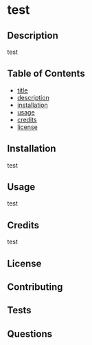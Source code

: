 
# test

## Description
test

## Table of Contents

- [title](#title)
- [description](#description)
- [installation](#installation)
- [usage](#usage)
- [credits](#credits)
- [license](#license)

## Installation
test

## Usage
test

## Credits
test

## License

## Contributing

## Tests

## Questions
